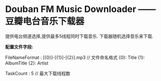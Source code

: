 Douban FM Music Downloader —— 豆瓣电台音乐下载器
=============================

提供电台频道选择,提供最多5线程同时下载音乐. 下载器随机选择音乐来下载.

<b>配置文件字段:</b>

FileNameFormat : [{0}]-[{1}]-[{2}].mp3  // 文件命名格式 {0}: Title {1}: AlbumTitle {2}: Artist

TaskCount : 5  // 最大下载线程数
